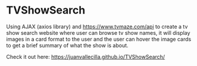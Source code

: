 # TVShowSearch

Using AJAX (axios library) and https://www.tvmaze.com/api to create a tv show search website where user can browse tv show names, it will display images in a card format to the user and the user can hover the image cards to get a brief summary of what the show is about.


Check it out here: https://juanvallecilla.github.io/TVShowSearch/
